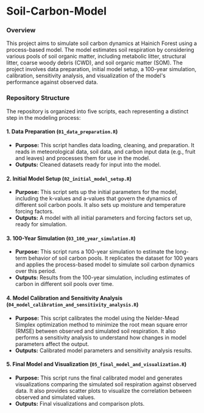 # Soil-Carbon-Model

### Overview
This project aims to simulate soil carbon dynamics at Hainich Forest using a process-based model. The model estimates soil respiration by considering various pools of soil organic matter, including metabolic litter, structural litter, coarse woody debris (CWD), and soil organic matter (SOM). The project involves data preparation, initial model setup, a 100-year simulation, calibration, sensitivity analysis, and visualization of the model's performance against observed data.

### Repository Structure
The repository is organized into five scripts, each representing a distinct step in the modeling process:

#### 1. Data Preparation (`01_data_preparation.R`)
- **Purpose:** This script handles data loading, cleaning, and preparation. It reads in meteorological data, soil data, and carbon input data (e.g., fruit and leaves) and processes them for use in the model.
- **Outputs:** Cleaned datasets ready for input into the model.

#### 2. Initial Model Setup (`02_initial_model_setup.R`)
- **Purpose:** This script sets up the initial parameters for the model, including the k-values and a-values that govern the dynamics of different soil carbon pools. It also sets up moisture and temperature forcing factors.
- **Outputs:** A model with all initial parameters and forcing factors set up, ready for simulation.

#### 3. 100-Year Simulation (`03_100_year_simulation.R`)
- **Purpose:** This script runs a 100-year simulation to estimate the long-term behavior of soil carbon pools. It replicates the dataset for 100 years and applies the process-based model to simulate soil carbon dynamics over this period.
- **Outputs:** Results from the 100-year simulation, including estimates of carbon in different soil pools over time.

#### 4. Model Calibration and Sensitivity Analysis (`04_model_calibration_and_sensitivity_analysis.R`)
- **Purpose:** This script calibrates the model using the Nelder-Mead Simplex optimization method to minimize the root mean square error (RMSE) between observed and simulated soil respiration. It also performs a sensitivity analysis to understand how changes in model parameters affect the output.
- **Outputs:** Calibrated model parameters and sensitivity analysis results.

#### 5. Final Model and Visualization (`05_final_model_and_visualization.R`)
- **Purpose:** This script runs the final calibrated model and generates visualizations comparing the simulated soil respiration against observed data. It also provides scatter plots to visualize the correlation between observed and simulated values.
- **Outputs:** Final visualizations and comparison plots.
